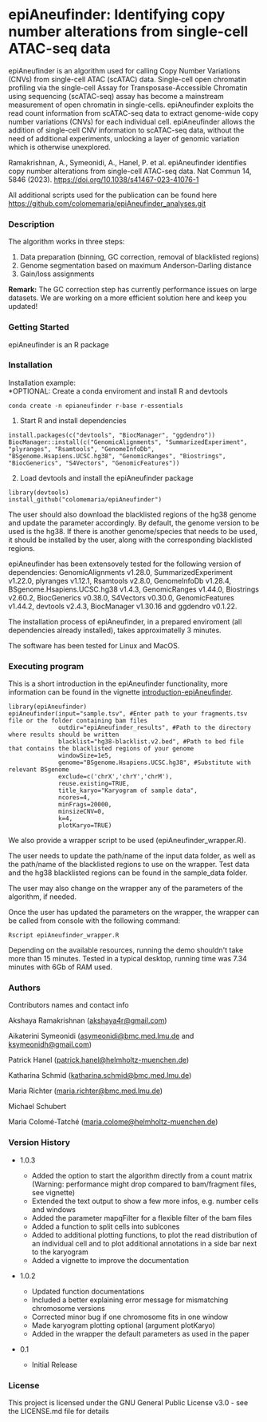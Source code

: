 # epiAneufinder: Identifying copy number alterations from single-cell ATAC-seq data

epiAneufinder is an algorithm used for calling Copy Number Variations (CNVs) from single-cell ATAC (scATAC) data.
Single-cell open chromatin profiling via the single-cell Assay for Transposase-Accessible Chromatin using sequencing (scATAC-seq) assay has become a mainstream measurement of open chromatin in single-cells. epiAneufinder exploits the read count information from scATAC-seq data to extract genome-wide copy number variations (CNVs) for each individual cell. epiAneufinder allows the addition of single-cell CNV information to scATAC-seq data, without the need of additional experiments, unlocking a layer of genomic variation which is otherwise unexplored. 

Ramakrishnan, A., Symeonidi, A., Hanel, P. et al. epiAneufinder identifies copy number alterations from single-cell ATAC-seq data. Nat Commun 14, 5846 (2023). https://doi.org/10.1038/s41467-023-41076-1

All additional scripts used for the publication can be found here https://github.com/colomemaria/epiAneufinder_analyses.git

### Description

The algorithm works in three steps:
1. Data preparation (binning, GC correction, removal of blacklisted regions)
2. Genome segmentation based on maximum Anderson-Darling distance
3. Gain/loss assignments

**Remark:** The GC correction step has currently performance issues on large datasets. We are working on a more efficient solution here and keep you updated!

### Getting Started

epiAneufinder is an R package

### Installation

Installation example:  
*OPTIONAL: Create a conda enviroment and install R and devtools
```
conda create -n epianeufinder r-base r-essentials
```
1. Start R and install dependencies
```
install.packages(c("devtools", "BiocManager", "ggdendro"))
BiocManager::install(c("GenomicAlignments", "SummarizedExperiment", "plyranges", "Rsamtools", "GenomeInfoDb", "BSgenome.Hsapiens.UCSC.hg38", "GenomicRanges", "Biostrings", "BiocGenerics", "S4Vectors", "GenomicFeatures"))
```
2. Load devtools and install the epiAneufinder package
```
library(devtools)
install_github("colomemaria/epiAneufinder")
```
The user should also download the blacklisted regions of the hg38 genome and update the parameter accordingly.
By default, the genome version to be used is the hg38. If there is another genome/species that needs to be used, it should be installed by the user, along with the corresponding blacklisted regions.

epiAneufinder has been extensovely tested for the following version of dependencies:
GenomicAlignments v1.28.0, SummarizedExperiment v1.22.0, plyranges v1.12.1, Rsamtools v2.8.0, GenomeInfoDb v1.28.4, BSgenome.Hsapiens.UCSC.hg38 v1.4.3, GenomicRanges v1.44.0, Biostrings v2.60.2, BiocGenerics v0.38.0, S4Vectors v0.30.0, GenomicFeatures v1.44.2, devtools v2.4.3, BiocManager v1.30.16 and ggdendro v0.1.22.


The installation process of epiAneufinder, in a prepared enviroment (all dependencies already installed), takes approximatelly 3 minutes.

The software has been tested for Linux and MacOS. 

### Executing program

This is a short introduction in the epiAneufinder functionality, more information can be found in the vignette [introduction-epiAneufinder](vignettes/introduction-epiAneufinder.html).

```
library(epiAneufinder)
epiAneufinder(input="sample.tsv", #Enter path to your fragments.tsv file or the folder containing bam files
              outdir="epiAneufinder_results", #Path to the directory where results should be written 
              blacklist="hg38-blacklist.v2.bed", #Path to bed file that contains the blacklisted regions of your genome
              windowSize=1e5, 
              genome="BSgenome.Hsapiens.UCSC.hg38", #Substitute with relevant BSgenome
              exclude=c('chrX','chrY','chrM'), 
              reuse.existing=TRUE,
              title_karyo="Karyogram of sample data", 
              ncores=4,
              minFrags=20000,
              minsizeCNV=0,
              k=4,
              plotKaryo=TRUE)
```

We also provide a wrapper script to be used (epiAneufinder_wrapper.R). 

The user needs to update the path/name of the input data folder, as well as the path/name of the blacklisted regions to use on the wrapper. Test data and the hg38 blacklisted regions can be found in the sample_data folder. 

The user may also change on the wrapper any of the parameters of the algorithm, if needed. 

Once the user has updated the parameters on the wrapper, the wrapper can be called from console with the following command:

```
Rscript epiAneufinder_wrapper.R
```

Depending on the available resources, running the demo shouldn't take more than 15 minutes. Tested in a typical desktop, running time was 7.34 minutes with 6Gb of RAM used. 

### Authors

Contributors names and contact info

Akshaya Ramakrishnan (akshaya4r@gmail.com)

Aikaterini Symeonidi (asymeonidi@bmc.med.lmu.de and ksymeonidh@gmail.com) 

Patrick Hanel (patrick.hanel@helmholtz-muenchen.de) 

Katharina Schmid (katharina.schmid@bmc.med.lmu.de)

Maria Richter (maria.richter@bmc.med.lmu.de)

Michael Schubert  

Maria Colomé-Tatché (maria.colome@helmholtz-muenchen.de)

### Version History

* 1.0.3
    * Added the option to start the algorithm directly from a count matrix (Warning: performance might drop compared to bam/fragment files, see vignette)
    * Extended the text output to show a few more infos, e.g. number cells and windows
    * Added the parameter mapqFilter for a flexible filter of the bam files
    * Added a function to split cells into sublcones
    * Added to additional plotting functions, to plot the read distribution of an individual cell and to plot additional annotations in a side bar next to the karyogram
    * Added a vignette to improve the documentation

* 1.0.2
    * Updated function documentations
    * Included a better explaining error message for mismatching chromosome versions
    * Corrected minor bug if one chromosome fits in one window
    * Made karyogram plotting optional (argument plotKaryo)
    * Added in the wrapper the default parameters as used in the paper

* 0.1
    * Initial Release


### License

This project is licensed under the GNU General Public License v3.0 - see the LICENSE.md file for details


